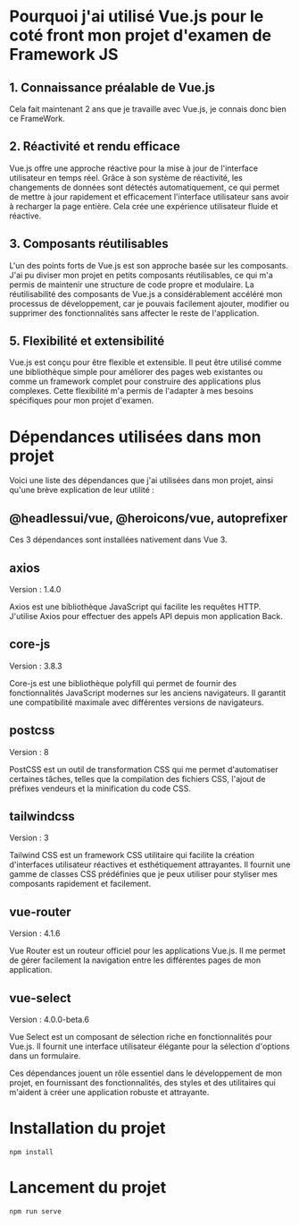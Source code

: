 # Pourquoi j'ai utilisé Vue.js pour le coté front mon projet d'examen de Framework JS

## 1. Connaissance préalable de Vue.js

Cela fait maintenant 2 ans que je travaille avec Vue.js, je connais donc bien ce FrameWork.

## 2. Réactivité et rendu efficace

Vue.js offre une approche réactive pour la mise à jour de l'interface utilisateur en temps réel. Grâce à son système de réactivité, les changements de données sont détectés automatiquement, ce qui permet de mettre à jour rapidement et efficacement l'interface utilisateur sans avoir à recharger la page entière. Cela crée une expérience utilisateur fluide et réactive.

## 3. Composants réutilisables

L'un des points forts de Vue.js est son approche basée sur les composants. J'ai pu diviser mon projet en petits composants réutilisables, ce qui m'a permis de maintenir une structure de code propre et modulaire. La réutilisabilité des composants de Vue.js a considérablement accéléré mon processus de développement, car je pouvais facilement ajouter, modifier ou supprimer des fonctionnalités sans affecter le reste de l'application.

## 5. Flexibilité et extensibilité

Vue.js est conçu pour être flexible et extensible. Il peut être utilisé comme une bibliothèque simple pour améliorer des pages web existantes ou comme un framework complet pour construire des applications plus complexes. Cette flexibilité m'a permis de l'adapter à mes besoins spécifiques pour mon projet d'examen.



# Dépendances utilisées dans mon projet

Voici une liste des dépendances que j'ai utilisées dans mon projet, ainsi qu'une brève explication de leur utilité :

## @headlessui/vue, @heroicons/vue, autoprefixer

Ces 3 dépendances sont installées nativement dans Vue 3.

## axios

Version : 1.4.0

Axios est une bibliothèque JavaScript qui facilite les requêtes HTTP. J'utilise Axios pour effectuer des appels API depuis mon application Back.

## core-js

Version : 3.8.3

Core-js est une bibliothèque polyfill qui permet de fournir des fonctionnalités JavaScript modernes sur les anciens navigateurs. Il garantit une compatibilité maximale avec différentes versions de navigateurs.

## postcss

Version : 8

PostCSS est un outil de transformation CSS qui me permet d'automatiser certaines tâches, telles que la compilation des fichiers CSS, l'ajout de préfixes vendeurs et la minification du code CSS.

## tailwindcss

Version : 3

Tailwind CSS est un framework CSS utilitaire qui facilite la création d'interfaces utilisateur réactives et esthétiquement attrayantes. Il fournit une gamme de classes CSS prédéfinies que je peux utiliser pour styliser mes composants rapidement et facilement.


## vue-router

Version : 4.1.6

Vue Router est un routeur officiel pour les applications Vue.js. Il me permet de gérer facilement la navigation entre les différentes pages de mon application.

## vue-select

Version : 4.0.0-beta.6

Vue Select est un composant de sélection riche en fonctionnalités pour Vue.js. Il fournit une interface utilisateur élégante pour la sélection d'options dans un formulaire.

Ces dépendances jouent un rôle essentiel dans le développement de mon projet, en fournissant des fonctionnalités, des styles et des utilitaires qui m'aident à créer une application robuste et attrayante.


# Installation du projet
```
npm install
```

# Lancement du projet
```
npm run serve
```




